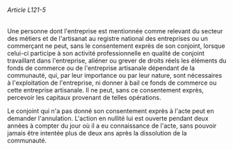 ###### Article L121-5

Une personne dont l'entreprise est mentionnée comme relevant du secteur des métiers et de l'artisanat au registre national des entreprises ou un commerçant ne peut, sans le consentement exprès de son conjoint, lorsque celui-ci participe à son activité professionnelle en qualité de conjoint travaillant dans l'entreprise, aliéner ou grever de droits réels les éléments du fonds de commerce ou de l'entreprise artisanale dépendant de la communauté, qui, par leur importance ou par leur nature, sont nécessaires à l'exploitation de l'entreprise, ni donner à bail ce fonds de commerce ou cette entreprise artisanale. Il ne peut, sans ce consentement exprès, percevoir les capitaux provenant de telles opérations.

Le conjoint qui n'a pas donné son consentement exprès à l'acte peut en demander l'annulation. L'action en nullité lui est ouverte pendant deux années à compter du jour où il a eu connaissance de l'acte, sans pouvoir jamais être intentée plus de deux ans après la dissolution de la communauté.

